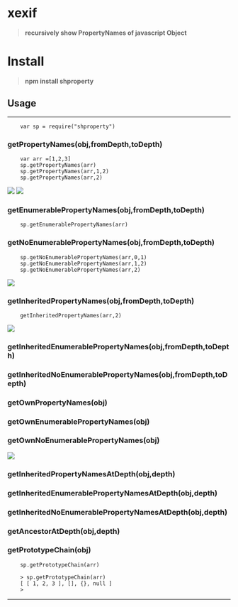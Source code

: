 # xexif
>__recursively show PropertyNames of javascript Object__

# Install

>__npm install shproperty__


## Usage
-------------------------------------------------------

        var sp = require("shproperty")

### getPropertyNames(obj,fromDepth,toDepth)
    
        var arr =[1,2,3]
        sp.getPropertyNames(arr)
        sp.getPropertyNames(arr,1,2)
        sp.getPropertyNames(arr,2)
        
        
![](/Images/getPropertyNames.0.PNG)
![](/Images/getPropertyNames.1.PNG)  

### getEnumerablePropertyNames(obj,fromDepth,toDepth) 

        sp.getEnumerablePropertyNames(arr)

### getNoEnumerablePropertyNames(obj,fromDepth,toDepth)

        sp.getNoEnumerablePropertyNames(arr,0,1)
        sp.getNoEnumerablePropertyNames(arr,1,2)
        sp.getNoEnumerablePropertyNames(arr,2)        


![](/Images/getEnum.0.PNG)


### getInheritedPropertyNames(obj,fromDepth,toDepth)

        getInheritedPropertyNames(arr,2)

![](/Images/getInherited.0.PNG)

### getInheritedEnumerablePropertyNames(obj,fromDepth,toDepth)

### getInheritedNoEnumerablePropertyNames(obj,fromDepth,toDepth)


### getOwnPropertyNames(obj)

### getOwnEnumerablePropertyNames(obj)

### getOwnNoEnumerablePropertyNames(obj)

![](/Images/getOwn.0.PNG)


### getInheritedPropertyNamesAtDepth(obj,depth)

### getInheritedEnumerablePropertyNamesAtDepth(obj,depth)

### getInheritedNoEnumerablePropertyNamesAtDepth(obj,depth)

### getAncestorAtDepth(obj,depth)

### getPrototypeChain(obj)

        sp.getPrototypeChain(arr)

        > sp.getPrototypeChain(arr)
        [ [ 1, 2, 3 ], [], {}, null ]
        >

----------------------------------------------



